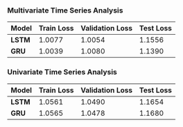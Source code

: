 ### Multivariate Time Series Analysis

| Model | Train Loss | Validation Loss | Test Loss |
|-------|------------|-----------------|-----------|
| **LSTM** | 1.0077 | 1.0054 | 1.1556 |
| **GRU**  | 1.0039 | 1.0080 | 1.1390 |

### Univariate Time Series Analysis

| Model | Train Loss | Validation Loss | Test Loss |
|-------|------------|-----------------|-----------|
| **LSTM** | 1.0561 | 1.0490 | 1.1654 |
| **GRU**  | 1.0565 | 1.0478 | 1.1680 |
